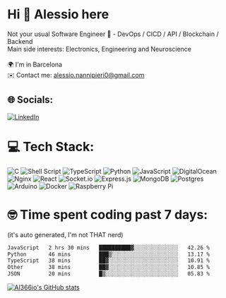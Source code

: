 # Hi 👋 Alessio here
Not your usual Software Engineer 🧠 -  DevOps / CICD / API / Blockchain / Backend <br> Main side interests: Electronics, Engineering and Neuroscience <br><br> 🌍 I'm in Barcelona <br> ✉️ Contact me: [alessio.nannipieri0@gmail.com](mailto:alessio.nannipieri0@gmail.com)


## 🌐 Socials:
[![LinkedIn](https://img.shields.io/badge/LinkedIn-%230077B5.svg?logo=linkedin&logoColor=white)](https://linkedin.com/in/alessio-nannipieri/) 

# 💻 Tech Stack:
![C](https://img.shields.io/badge/c-%2300599C.svg?style=flat&logo=c&logoColor=white) ![Shell Script](https://img.shields.io/badge/shell_script-%23121011.svg?style=flat&logo=gnu-bash&logoColor=white) ![TypeScript](https://img.shields.io/badge/typescript-%23007ACC.svg?style=flat&logo=typescript&logoColor=white) ![Python](https://img.shields.io/badge/python-3670A0?style=flat&logo=python&logoColor=ffdd54) ![JavaScript](https://img.shields.io/badge/javascript-%23323330.svg?style=flat&logo=javascript&logoColor=%23F7DF1E) ![DigitalOcean](https://img.shields.io/badge/DigitalOcean-%230167ff.svg?style=flat&logo=digitalOcean&logoColor=white) ![Nginx](https://img.shields.io/badge/nginx-%23009639.svg?style=flat&logo=nginx&logoColor=white) ![React](https://img.shields.io/badge/react-%2320232a.svg?style=flat&logo=react&logoColor=%2361DAFB) ![Socket.io](https://img.shields.io/badge/Socket.io-black?style=flat&logo=socket.io&badgeColor=010101) ![Express.js](https://img.shields.io/badge/express.js-%23404d59.svg?style=flat&logo=express&logoColor=%2361DAFB) ![MongoDB](https://img.shields.io/badge/MongoDB-%234ea94b.svg?style=flat&logo=mongodb&logoColor=white) ![Postgres](https://img.shields.io/badge/postgres-%23316192.svg?style=flat&logo=postgresql&logoColor=white) ![Arduino](https://img.shields.io/badge/-Arduino-00979D?style=flat&logo=Arduino&logoColor=white) ![Docker](https://img.shields.io/badge/docker-%230db7ed.svg?style=flat&logo=docker&logoColor=white) ![Raspberry Pi](https://img.shields.io/badge/-RaspberryPi-C51A4A?style=flat&logo=Raspberry-Pi)

# 🤓 Time spent coding past 7 days:
(it's auto generated, I'm not THAT nerd)
<!--START_SECTION:waka-->

```txt
JavaScript   2 hrs 30 mins   ██████████▓░░░░░░░░░░░░░░   42.26 %
Python       46 mins         ███▒░░░░░░░░░░░░░░░░░░░░░   13.17 %
TypeScript   38 mins         ██▓░░░░░░░░░░░░░░░░░░░░░░   10.91 %
Other        38 mins         ██▓░░░░░░░░░░░░░░░░░░░░░░   10.85 %
JSON         20 mins         █▒░░░░░░░░░░░░░░░░░░░░░░░   05.83 %
```

<!--END_SECTION:waka-->

[![Al366io's GitHub stats](https://github-readme-stats.vercel.app/api?username=al366io)](https://github.com/anuraghazra/github-readme-stats)
